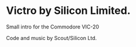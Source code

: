 # Victro by Silicon Limited.
Small intro for the Commodore VIC-20

Code and music by Scout/Silicon Ltd.
